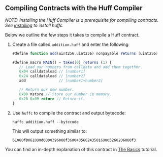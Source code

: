 ## Compiling Contracts with the Huff Compiler

_NOTE: Installing the Huff Compiler is a prerequisite for compiling contracts. See [installing](https://docs.huff.sh/get-started/installing/) to install huffc._

Below we outline the few steps it takes to compile a Huff contract.

1. Create a file called `addition.huff` and enter the following:

   ```javascript
   #define function add(uint256,uint256) nonpayable returns (uint256)

   #define macro MAIN() = takes(0) returns (1) {
      // Load our numbers from calldata and add them together.
      0x04 calldataload // [number1]
      0x24 calldataload // [number2]
      add               // [number1+number2]

      // Return our new number.
      0x00 mstore // Store our number in memory.
      0x20 0x00 return // Return it.
   }
   ```

2. Use `huffc` to compile the contract and output bytecode:

   ```shell
   huffc addition.huff --bytecode
   ```

   This will output something similar to:

   ```plaintext
   61000f8061000d6000396000f36004356024350160005260206000f3
   ```

You can find an in-depth explanation of this contract in [The Basics](https://docs.huff.sh/tutorial/the-basics) tutorial.
